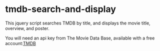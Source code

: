 # tmdb-search-and-display
<p>This jquery script searches TMDB by title, and displays the movie title, overview, and poster.</p> 

<p>You will need an api key from The Movie Data Base, available with a free account:<a href="https://www.themoviedb.org/" target="_blank">TMDB</a></p>
